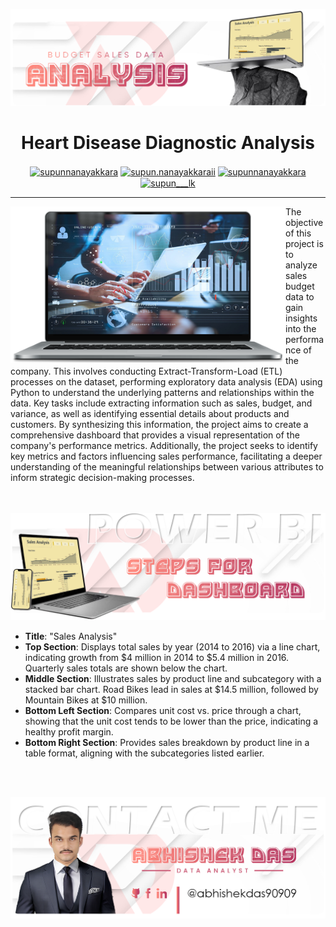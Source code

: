 [![](https://github.com/theAbhishekDas/Budget-Sales-Data-Analysis/blob/main/01%20Template.png)](https://portfolio-abhishek-das.netlify.app/)

<h1 align="center"> Heart Disease Diagnostic Analysis </h1>
<p align="center">
<a href="https://www.linkedin.com/in/abhishekdas09/" target="blank"><img align="center" src="https://raw.githubusercontent.com/rahuldkjain/github-profile-readme-generator/master/src/images/icons/Social/linked-in-alt.svg" alt="supunnanayakkara" height="30" width="40" /></a>
<a href="https://twitter.com/kn1ne09" target="blank"><img align="center" src="https://raw.githubusercontent.com/rahuldkjain/github-profile-readme-generator/master/src/images/icons/Social/twitter.svg" alt="supun.nanayakkaraii" height="30" width="40" /></a>
  <a href="https://portfolio-abhishek-das.netlify.app/" target="blank"><img align="center" src="https://github.com/theAbhishekDas/Heart-Disease-Diagnostic-Analysis/blob/main/favicon.ico" alt="supunnanayakkara" height="35" width="35" /></a>
<a href="https://www.instagram.com/_the_happy_das_/" target="blank"><img align="center" src="https://raw.githubusercontent.com/rahuldkjain/github-profile-readme-generator/master/src/images/icons/Social/instagram.svg" alt="supun___lk" height="30" width="40" /></a>
</p>
<hr/>
    <img width="440" height="250" align='left' src="https://github.com/theAbhishekDas/Budget-Sales-Data-Analysis/blob/main/kisspng-macbook-pro-macbook-air-laptop-mockup-macbook-5ac05c4d708c61.810859321522555981461.png" >
The objective of this project is to analyze sales budget data to gain insights into the performance of the company. This involves conducting Extract-Transform-Load (ETL) processes on the dataset, performing exploratory data analysis (EDA) using Python to understand the underlying patterns and relationships within the data. Key tasks include extracting information such as sales, budget, and variance, as well as identifying essential details about products and customers. By synthesizing this information, the project aims to create a comprehensive dashboard that provides a visual representation of the company's performance metrics. Additionally, the project seeks to identify key metrics and factors influencing sales performance, facilitating a deeper understanding of the meaningful relationships between various attributes to inform strategic decision-making processes.
   <br />
  <br />
   <br />
  
  ![](https://github.com/theAbhishekDas/Budget-Sales-Data-Analysis/blob/main/05%20Template1.png)
 
- **Title**: "Sales Analysis"
- **Top Section**: Displays total sales by year (2014 to 2016) via a line chart, indicating growth from $4 million in 2014 to $5.4 million in 2016. Quarterly sales totals are shown below the chart.
- **Middle Section**: Illustrates sales by product line and subcategory with a stacked bar chart. Road Bikes lead in sales at $14.5 million, followed by Mountain Bikes at $10 million.
- **Bottom Left Section**: Compares unit cost vs. price through a chart, showing that the unit cost tends to be lower than the price, indicating a healthy profit margin.
- **Bottom Right Section**: Provides sales breakdown by product line in a table format, aligning with the subcategories listed earlier.
<br/>
<br/>

[![](https://github.com/theAbhishekDas/Heart-Disease-Diagnostic-Analysis/blob/main/05%20Template1.png)](https://portfolio-abhishek-das.netlify.app/)

    
